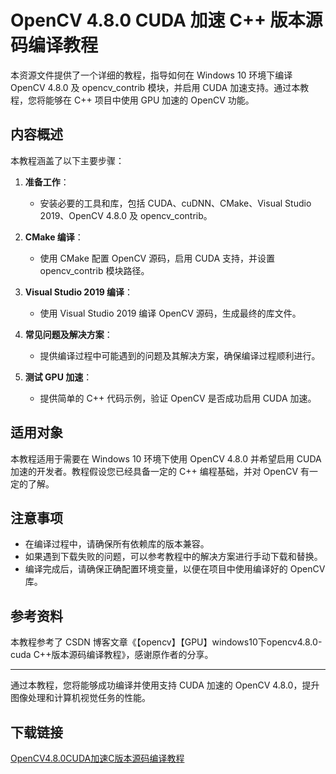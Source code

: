 # OpenCV 4.8.0 CUDA 加速 C++ 版本源码编译教程

本资源文件提供了一个详细的教程，指导如何在 Windows 10 环境下编译 OpenCV 4.8.0 及 opencv_contrib 模块，并启用 CUDA 加速支持。通过本教程，您将能够在 C++ 项目中使用 GPU 加速的 OpenCV 功能。

## 内容概述

本教程涵盖了以下主要步骤：

1. **准备工作**：
   - 安装必要的工具和库，包括 CUDA、cuDNN、CMake、Visual Studio 2019、OpenCV 4.8.0 及 opencv_contrib。

2. **CMake 编译**：
   - 使用 CMake 配置 OpenCV 源码，启用 CUDA 支持，并设置 opencv_contrib 模块路径。

3. **Visual Studio 2019 编译**：
   - 使用 Visual Studio 2019 编译 OpenCV 源码，生成最终的库文件。

4. **常见问题及解决方案**：
   - 提供编译过程中可能遇到的问题及其解决方案，确保编译过程顺利进行。

5. **测试 GPU 加速**：
   - 提供简单的 C++ 代码示例，验证 OpenCV 是否成功启用 CUDA 加速。

## 适用对象

本教程适用于需要在 Windows 10 环境下使用 OpenCV 4.8.0 并希望启用 CUDA 加速的开发者。教程假设您已经具备一定的 C++ 编程基础，并对 OpenCV 有一定的了解。

## 注意事项

- 在编译过程中，请确保所有依赖库的版本兼容。
- 如果遇到下载失败的问题，可以参考教程中的解决方案进行手动下载和替换。
- 编译完成后，请确保正确配置环境变量，以便在项目中使用编译好的 OpenCV 库。

## 参考资料

本教程参考了 CSDN 博客文章《【opencv】【GPU】windows10下opencv4.8.0-cuda C++版本源码编译教程》，感谢原作者的分享。

---

通过本教程，您将能够成功编译并使用支持 CUDA 加速的 OpenCV 4.8.0，提升图像处理和计算机视觉任务的性能。

## 下载链接

[OpenCV4.8.0CUDA加速C版本源码编译教程](https://pan.quark.cn/s/c51de9aff6a1)